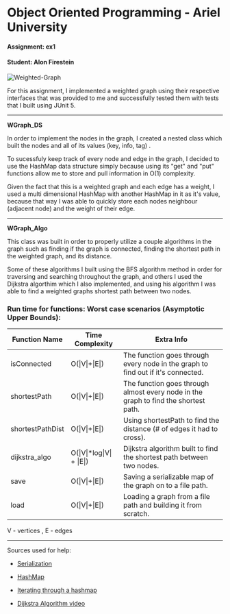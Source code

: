 # Object Oriented Programming - Ariel University
#### Assignment: ex1
#### Student: Alon Firestein

![Weighted-Graph](https://www.google.com/url?sa=i&url=https%3A%2F%2Fmathematica.stackexchange.com%2Fquestions%2F89290%2Fhow-to-take-a-subgraph-of-an-edge-weighted-graph-and-preserve-weights&psig=AOvVaw1PrMMbXn9scz0qcdWOhWrY&ust=1605814250835000&source=images&cd=vfe&ved=0CAIQjRxqFwoTCMiR_73qjO0CFQAAAAAdAAAAABAD)

For this assignment, I implemented a weighted graph using their respective interfaces that was provided to me and successfully tested them with tests that I built using JUnit 5.

------------------------------------

**WGraph_DS**

In order to implement the nodes in the graph, I created a nested class which built the nodes and all of its values (key, info, tag) . 

To sucessfuly keep track of every node and edge in the graph, I decided to use the HashMap data structure simply because using its "get" and "put" functions allow me to store and pull information in O(1) complexity.

Given the fact that this is a weighted graph and each edge has a weight, I used a multi dimensional HashMap with another HashMap in it as it's value, because that way I was able to quickly store each nodes neighbour (adjacent node) and the weight of their edge.

------------------------------------

**WGraph_Algo** 

This class was built in order to properly utilize a couple algorithms in the graph such as finding if the graph is connected, finding the shortest path in the weighted graph, and its distance.

Some of these algorithms I built using the BFS algorithm method in order for traversing and searching throughout the graph, and others I used the Dijkstra algorthim which I also implemented, and using his algorithm I was able to find a weighted graphs shortest path between two nodes.





### Run time for functions: Worst case scenarios (Asymptotic Upper Bounds):
| Function Name    | Time Complexity           | Extra Info                                                   |
| ---------------- | ------------------------- | ------------------------------------------------------------ |
| isConnected      | O(\|V\|+\|E\|)            | The function goes through every node in the graph to find out if it's connected. |
| shortestPath     | O(\|V\|+\|E\|)            | The function goes through almost every node in the graph to find the shortest path. |
| shortestPathDist | O(\|V\|+\|E\|)            | Using shortestPath to find the distance (# of edges it had to cross). |
| dijkstra_algo    | O(\|V\|*log\|V\| + \|E\|) | Dijkstra algorithm built to find the shortest path between two nodes. |
| save             | O(\|V\|+\|E\|)            | Saving a serializable map of the graph on to a file path.    |
| load             | O(\|V\|+\|E\|)            | Loading a graph from a file path and building it from scratch. |

V - vertices   ,     E - edges




------------------------------------





Sources used for help:

- [Serialization](https://www.tutorialspoint.com/java/java_serialization.htm)

- [HashMap](https://docs.oracle.com/javase/8/docs/api/java/util/HashMap.html#entrySet--)

- [Iterating through a hashmap](https://stackoverflow.com/questions/1066589/iterate-through-a-hashmap)

- [Dijkstra Algorithm video](https://www.youtube.com/watch?v=pVfj6mxhdMw)

  
